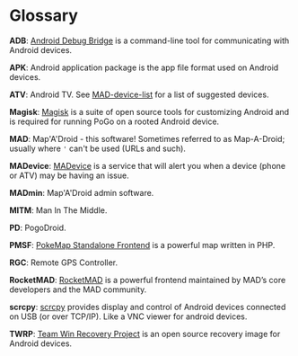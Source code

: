 # Glossary

**ADB**: [Android Debug Bridge](https://developer.android.com/studio/command-line/adb) is a command-line tool for communicating with Android devices.

**APK**: Android application package is the app file format used on Android devices.

**ATV**: Android TV. See [MAD-device-list](https://github.com/Map-A-Droid/MAD-device-list) for a list of suggested devices.

**Magisk**: [Magisk](http://github.com/topjohnwu/magisk/) is a suite of open source tools for customizing Android and is required for running PoGo on a rooted Android device.

**MAD**: Map'A'Droid - this software! Sometimes referred to as Map-A-Droid; usually where `'` can't be used (URLs and such).

**MADevice**: [MADevice](https://github.com/georgeherby/MADevice) is a service that will alert you when a device (phone or ATV) may be having an issue.

**MADmin**: Map'A'Droid admin software.

**MITM**: Man In The Middle.

**PD**: PogoDroid.

**PMSF**: [PokeMap Standalone Frontend](https://github.com/pmsf/PMSF) is a powerful map written in PHP.

**RGC**: Remote GPS Controller.

**RocketMAD**: [RocketMAD](https://github.com/cecpk/Rocketmad) is a powerful frontend maintained by MAD’s core developers and the MAD community. 

**scrcpy**: [scrcpy](https://github.com/Genymobile/scrcpy) provides display and control of Android devices connected on USB (or over TCP/IP). Like a VNC viewer for android devices.

**TWRP**: [Team Win Recovery Project](https://twrp.me/) is an open source recovery image for Android devices.
